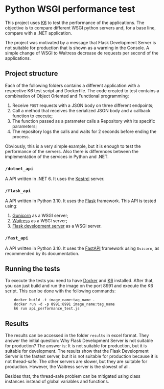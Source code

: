 # Python WSGI performance test

This project uses [K6](https://k6.io/) to test the performance of the applications. The objective is to compare different WSGI python servers and, for a base line, compare with a .NET application.

The project was motivated by a message that Flask Development Server is not suitable for production that is shown as a warning in the Console. A simple change of WSGI to Waitress decrease de requests per second of the applications. 

## Project structure

Each of the following folders contains a different application with a respective K6 test script and Dockerfile.
The code created to test contains a combination of Object Oriented and Functional programming:

1. Receive `POST` requests with a JSON body on three different endpoints;
2. Call a method that receives the serialized JSON body and a callback function to execute;
3. The function passed as a parameter calls a Repository with its specific parameters;
4. The repository logs the calls and waits for 2 seconds before ending the process.

Obviously, this is a very simple example, but it is enough to test the performance of the servers. Also there is differences between the implementation of the services in Python and .NET.

### `/dotnet_api`
A API written in .NET 6. It uses the [Kestrel](https://docs.microsoft.com/en-us/aspnet/core/fundamentals/servers/kestrel?view=aspnetcore-6.0) server.

### `/flask_api`
A API written in Python 3.10. It uses the [Flask](https://flask.palletsprojects.com/en/2.0.x/) framework.
This API is tested using:

1. [Gunicorn](https://gunicorn.org/) as a WSGI server;
2. [Waitress](https://docs.pylonsproject.org/projects/waitress/en/stable/) as a WSGI server;
3. [Flask development server](https://flask.palletsprojects.com/en/2.0.x/api/#flask.Flask.run) as a WSGI server.

### `/fast_api`
A API written in Python 3.10. It uses the [FastAPI](https://fastapi.tiangolo.com/) framework using `Uvicorn`, as recommended by its documentation.

## Running the tests

To execute the tests you need to have [Docker](https://www.docker.com/) and [K6](https://k6.io/) installed. After that, you can just build and run the image on the port 8991 and execute the K6 script. This can be done with the following commands:

```
    docker build -t image_name:tag_name .
    docker run -d -p 8991:8991 image_name:tag_name
    k6 run api_performance_test.js
```

## Results

The results can be accessed in the folder `results` in excel format. They answer the initial question: Why Flask Development Server is not suitable for production? The answer is: It is not suitable for production, but it is suitable for development. The results show that the Flask Development Server is the fastest server, but it is not suitable for production because it is not thread-safe. The other servers are slower, but they are suitable for production. However, the Waitress server is the slowest of all.

Besides that, the thread-safe problem can be mitigated using class instances instead of global variables and functions.